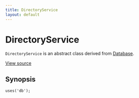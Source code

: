 ```yaml
---
title: DirectoryService
layout: default
---
```


# DirectoryService

<code>DirectoryService</code> is an abstract class derived from <a href="Database">Database</a>.

<a href="http://github.com/nexgenta/eregansu/blob/master/lib/db.php">View source</a>

## Synopsis

<pre><code>uses('db');
</code></pre>
